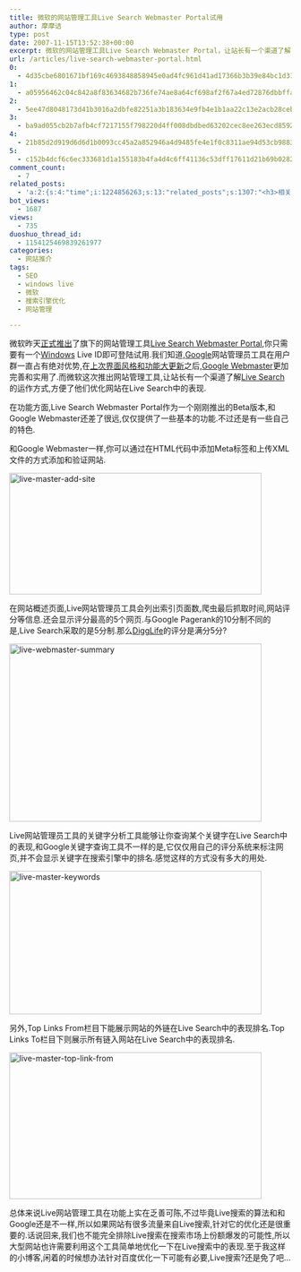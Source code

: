 ```yaml
---
title: 微软的网站管理工具Live Search Webmaster Portal试用
author: 摩摩诘
type: post
date: 2007-11-15T13:52:38+00:00
excerpt: 微软的网站管理工具Live Search Webmaster Portal，让站长有一个渠道了解Live Search的运作方式，方便了他们优化网站在Live Search中的表现。
url: /articles/live-search-webmaster-portal.html
0:
  - 4d35cbe6801671bf169c4693848858945e0ad4fc961d41ad17366b3b39e84bc1d31d9d58ecddec0e03cfc4182d18d43c
1:
  - a05956462c04c842a8f83634682b736fe74ae8a64cf698af2f67a4ed72876dbbffa92ba7dcd6727678bca0a520f64709
2:
  - 5ee47d8048173d41b3016a2dbfe82251a3b183634e9fb4e1b1aa22c13e2acb28ceb6bc7f61cca482bc136968a801e2ab
3:
  - ba9ad055cb2b7afb4cf7217155f798220d4ff008dbdbed63202cec8ee263ecd8592b95dd0890a195d443fd20640a9f6e
4:
  - 21b85d2d919d6d6d1b0093cc45a2a852946a4d9485fe4e1f0c8311ae94d53cb9883e565b9217cffd76fada1d74a6b6c3
5:
  - c152b4dcf6c6ec333681d1a155183b4fa4d4c6ff41136c53dff17611d21b69b02822bd1b604c6015d2d4f4df5a88635b
comment_count:
  - 7
related_posts:
  - 'a:2:{s:4:"time";i:1224856263;s:13:"related_posts";s:1307:"<h3>相关日志</h3><ul class="related_post"><li><a href="http://www.digglife.cn/articles/google-webmaster-tools-redesign.html" title="Google网站管理员工具改版,新增订阅统计">Google网站管理员工具改版,新增订阅统计</a></li><li><a href="http://www.digglife.cn/articles/windows-live-suite-indivisual-installers.html" title="Windows Live Suite Beta所有程序的独立安装包下载">Windows Live Suite Beta所有程序的独立安装包下载</a></li><li><a href="http://www.digglife.cn/articles/firstlook-of-windows-live-folders.html" title="微软在线存储Windows Live Folders试用">微软在线存储Windows Live Folders试用</a></li><li><a href="http://www.digglife.cn/articles/livestation-technical-trial.html" title="微软网络电视软件LiveStation尝鲜">微软网络电视软件LiveStation尝鲜</a></li><li><a href="http://www.digglife.cn/articles/microsoft-live-listas.html" title="Listas:微软的在线笔记本">Listas:微软的在线笔记本</a></li><li><a href="http://www.digglife.cn/articles/long-time-to-see.html" title="摩摩诘归来&#8230;">摩摩诘归来&#8230;</a></li><li><a href="http://www.digglife.cn/articles/backup-windows-live-writer.html" title="如何全面备份Windows Live Writer">如何全面备份Windows Live Writer</a></li></ul>";}'
bot_views:
  - 1687
views:
  - 735
duoshuo_thread_id:
  - 1154125469839261977
categories:
  - 网站推介
tags:
  - SEO
  - windows live
  - 微软
  - 搜索引擎优化
  - 网站管理

---
```

微软昨天<a href="http://livesino.net/archives/498.live" target="_blank">正式推出</a>了旗下的网站管理工具<a title="Live Search Webmaster Portal" href="http://webmaster.live.com/" target="_blank">Live Search Webmaster Portal</a>,你只需要有一个<a title="windows技巧" href="https://www.digglife.net/articles/category/windows-tricks/" target="_blank">Windows</a> Live ID即可登陆试用.我们知道,<a href="https://www.digglife.net/articles/category/about-google/" target="_blank">Google</a>网站管理员工具在用户群一直占有绝对优势,在<a title="Google网站管理员工具改版,新增订阅统计" href="https://www.digglife.net/articles/google-webmaster-tools-redesign.html" target="_blank">上次界面风格和功能大更新</a>之后,<a title="Google Webmaster" href="https://www.google.com/webmasters/tools/" target="_blank">Google Webmaster</a>更加完善和实用了.而微软这次推出网站管理工具,让站长有一个渠道了解<a title="Live Search" href="http://www.live.com/" target="_blank">Live Search</a>的运作方式,方便了他们优化网站在Live Search中的表现.

在功能方面,Live Search Webmaster Portal作为一个刚刚推出的Beta版本,和Google Webmaster还差了很远,仅仅提供了一些基本的功能.不过还是有一些自己的特色.

<!--more-->

和Google Webmaster一样,你可以通过在HTML代码中添加Meta标签和上传XML文件的方式添加和验证网站.

<a href="https://www.digglife.net/wp-content/uploads/3/379/2007/11/live-master-add-site.png" target="_blank"><img src="https://www.digglife.net/wp-content/uploads/3/379/2007/11/live-master-add-site-thumb.png" border="0" alt="live-master-add-site" width="450" height="217" /></a>

在网站概述页面,Live网站管理员工具会列出索引页面数,爬虫最后抓取时间,网站评分等信息.还会显示评分最高的5个网页.与Google Pagerank的10分制不同的是,Live Search采取的是5分制.那么<a title="DiggLife" href="https://www.digglife.net/" target="_blank">DiggLife</a>的评分是满分5分?

<a href="https://www.digglife.net/wp-content/uploads/3/379/2007/11/live-webmaster-summary.png" target="_blank"><img src="https://www.digglife.net/wp-content/uploads/3/379/2007/11/live-webmaster-summary-thumb.png" border="0" alt="live-webmaster-summary" width="450" height="318" /></a>

Live网站管理员工具的关键字分析工具能够让你查询某个关键字在Live Search中的表现,和Google关键字查询工具不一样的是,它仅仅用自己的评分系统来标注网页,并不会显示关键字在搜索引擎中的排名.感觉这样的方式没有多大的用处.

<a href="https://www.digglife.net/wp-content/uploads/3/379/2007/11/live-master-keywords.png" target="_blank"><img src="https://www.digglife.net/wp-content/uploads/3/379/2007/11/live-master-keywords-thumb.png" border="0" alt="live-master-keywords" width="450" height="256" /></a>

另外,Top Links From栏目下能展示网站的外链在Live Search中的表现排名.Top Links To栏目下则展示所有链入网站在Live Search中的表现排名.

<a href="https://www.digglife.net/wp-content/uploads/3/379/2007/11/live-master-top-link-from.png" target="_blank"><img src="https://www.digglife.net/wp-content/uploads/3/379/2007/11/live-master-top-link-from-thumb.png" border="0" alt="live-master-top-link-from" width="450" height="262" /></a>

总体来说Live网站管理工具在功能上实在乏善可陈,不过毕竟Live搜索的算法和和Google还是不一样,所以如果网站有很多流量来自Live搜索,针对它的优化还是很重要的.话说回来,我们也不能完全排除Live搜索在搜索市场上份额爆发的可能性,所以大型网站也许需要利用这个工具简单地优化一下在Live搜索中的表现.至于我这样的小博客,闲着的时候想办法针对百度优化一下可能有必要,Live搜索?还是免了吧&#8230;
